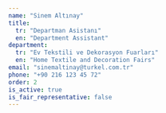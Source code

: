 ```yaml
---
name: "Sinem Altınay"
title:
  tr: "Departman Asistanı"
  en: "Department Assistant"
department:
  tr: "Ev Tekstili ve Dekorasyon Fuarları"
  en: "Home Textile and Decoration Fairs"
email: "sinemaltinay@turkel.com.tr"
phone: "+90 216 123 45 72"
order: 2
is_active: true
is_fair_representative: false
---
```

